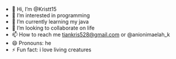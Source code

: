 - 👋 Hi, I’m @Kristt15
- 👀 I’m interested in programming
- 🌱 I’m currently learning my java
- 💞️ I’m looking to collaborate on life
- 📫 How to reach me tiankris528@gmail.com or @anionimaelah_k
- 😄 Pronouns: he
- ⚡ Fun fact: i love living creatures 

<!---
Kristt15/Kristt15 is a ✨ special ✨ repository because its `README.md` (this file) appears on your GitHub profile.
You can click the Preview link to take a look at your changes.
--->
